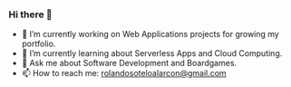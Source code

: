 ### Hi there 👋

- 🔭 I’m currently working on Web Applications projects for growing my portfolio.
- 🌱 I’m currently learning about Serverless Apps and Cloud Computing.
- 💬 Ask me about Software Development and Boardgames.
- 📫 How to reach me: rolandosoteloalarcon@gmail.com
